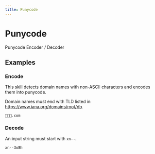 ```yaml
---
title: Punycode
---
```


# Punycode

Punycode Encoder / Decoder

## Examples

### Encode

This skill detects domain names with non-ASCII characters and encodes them into punycode.

Domain names must end with TLD listed in https://www.iana.org/domains/root/db.

<pre class="example">
<code>🌵🌵🌵.com</code>
</pre>

### Decode

An input string must start with `xn--`.

<pre class="example">
<code>xn--3o8h</code>
</pre>
